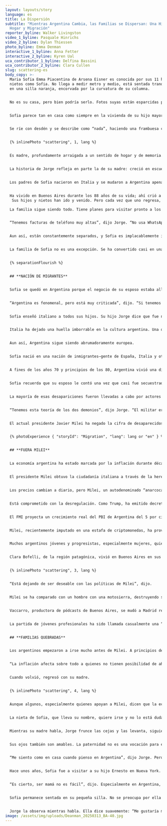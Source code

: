 ```yaml
---
layout: layouts/story
language: es
title: La Dispersión
subtitle: "Mientras Argentina Cambia, las Familias se Dispersan: Una Historia de
  Hogar y Migración"
reporter_byline: Walker Livingston
video_1_byline: Pasquale Hinrichs
video_2_byline: Dylan Thiessen
photo_byline: Emma Denman
interactive_1_byline: Anna Fetter
interactive_2_byline: Kyren Ual
uca_contributor_1_byline: Delfina Bassini
uca_contributor_2_byline: Clara Cullen
slug: scattering-es
body_copy: >-
  Maria Sofia Emma Piacentina de Arsena Eisner es conocida por sus 11 hijos y 34
  nietos como Sofia. No llega a medir metro y medio, está sentada tranquilamente
  en una silla naranja, encorvada por la curvatura de su columna.


  No es su casa, pero bien podría serlo. Fotos suyas están esparcidas por todo el lugar, algunas con el pelo largo y castaño, luego corto, ahora plateado y alborotado enmarcando su rostro. Hay una foto en una pared amarillenta detrás de ella. Está erguida junto a su difunto esposo, Peter, mientras él pesca con uno de sus hijos y algunos nietos. Tiene alrededor de una década, por los bordes desgastados y el color.


  Sofia parece tan en casa como siempre en la vivienda de su hijo mayor, Jorge, en Chaleco, justo fuera de los límites de la ciudad de Buenos Aires. Es pintoresca. Mientras habla, mira a través de una ventana alta hacia la larga piscina, el pasto verde exuberante y la más leve brisa que la rodea, colándose en la casa. Recuerda el nacimiento de sus 11 hijos, haber conocido a sus 34 nietos (divididos exactamente en mitad: 17 niñas y 17 niños).


  Se ríe con desdén y se describe como “nada”, haciendo una frambuesa con los labios y mirando hacia los arbustos frondosos junto a la piscina. Ni argentina, ni italiana, ni una cosa ni la otra, pero es todo lo contrario a nada.


  {% inlinePhoto "scattering", 1, lang %}


  Es madre, profundamente arraigada a un sentido de hogar y de memoria. No un hogar como lugar físico, sino el tipo de hogar que se encuentra en los demás, en la familia. Se ve en su rostro, en cómo se suaviza cuando menciona el nombre de alguno de sus hijos o nietos.


  La historia de Jorge refleja en parte la de su madre: creció en escuelas europeas y terminó estudiando un posgrado en Estados Unidos. Y la historia de Sofia es común: inmigración europea hacia Argentina durante el siglo XX.


  Los padres de Sofia nacieron en Italia y se mudaron a Argentina apenas dos años antes de que ella naciera. Habla italiano, pero también español. Cambia entre italiano, francés, español e inglés y le pide a su hijo que le explique palabras y frases.


  Ha vivido en Buenos Aires durante los 88 años de su vida; ahí crió a sus hijos, los envió a la escuela y los vio mudarse a otros países. Su familia se ha dispersado.
   Sus hijos y nietos han ido y venido. Pero cada vez que uno regresa, otro se va. El pasto está crecido en su antigua casa, donde solían vivir todos sus hijos, a veces cuatro por cuarto.

  La familia sigue siendo todo. Tiene planes para visitar pronto a los hijos de su hijo Pablo en Texas y asistir a un bar mitzvá. Sentada en su silla, rechaza llamadas, hace callar a sus hijos y nietos con gestos, sacudiendo las manos hacia su teléfono, como si estuviera en la misma habitación con ellos.


  “Tenemos facturas de teléfono muy altas”, dijo Jorge. “No usa WhatsApp, no usa la tecnología nueva. Habla con todos muchas veces, si no pueden venir. Algunos vienen más que otros”.


  Aun así, están constantemente separados, y Sofia es implacablemente independiente. Las grandes familias italianas que recuerda de su juventud en Buenos Aires se están desintegrando—por desconfianza en la economía, por oportunidades en el extranjero, y por un simple deseo de explorar. Sus hijos son médicos, geólogos, ingenieros y más.


  La familia de Sofia no es una excepción. Se ha convertido casi en una tradición para los argentinos, especialmente los de ascendencia europea, dispersarse por el mundo en busca de oportunidades fuera de la inestabilidad económica e inflación de su país. Incluso con un nuevo gobierno y recortes en el gasto y privatización de recursos nacionales, los argentinos empiezan a tener esperanzas de días mejores, aunque siguen conteniendo el aliento, pues las crisis económicas se han repetido una y otra vez. Familias desgarradas por la inestabilidad económica tal vez nunca vuelvan a unirse.


  {% separationFlourish %}


  ## **NACIÓN DE MIGRANTES**


  Sofia se quedó en Argentina porque el negocio de su esposo estaba allí. Vivió la Guerra Sucia, las presidencias de Perón, Macri y ahora Milei. Nada de eso ya la conmueve.


  “Argentina es fenomenal, pero está muy criticada”, dijo. “Si tenemos a Milei, chau Milei, si tenemos a Perón, bueno, claro, Perón fue horrible”.


  Sofia enseñó italiano a todos sus hijos. Su hijo Jorge dice que fue natural que el idioma se transmitiera a través de su madre. Cuando Sofia se casó con su difunto esposo, él también tuvo que aprenderlo.


  Italia ha dejado una huella imborrable en la cultura argentina. Una de las figuras más notables del país, el expresidente y dictador Juan Perón, era de ascendencia italiana. Argentina ha sido llamada un “crisol de razas”, debido a su diversa composición étnica: europeos, comunidades indígenas e inmigrantes de países latinoamericanos vecinos.


  Aun así, Argentina sigue siendo abrumadoramente europea.


  Sofia nació en una nación de inmigrantes—gente de España, Italia y otros países de Europa occidental llegó a Argentina después de las Guerras Mundiales. Según el censo de 1914, el 30 por ciento de la población había nacido en el extranjero, una cifra que sigue creciendo. Entre los años 1850 y 1950, 3.5 millones de italianos emigraron a Argentina. Hoy, el 62 por ciento de la población argentina tiene ascendencia italiana. El italiano es el segundo idioma más hablado del país después del español.


  A fines de los años 70 y principios de los 80, Argentina vivió una dictadura militar conocida como la Guerra Sucia. Durante ese tiempo, millones fueron secuestrados, asesinados o desaparecidos por el gobierno. Los grupos militares solían hacerse pasar por oficiales para detener y secuestrar personas en la calle. Según los Archivos del Terror, una colección de materiales que reconstruyen las narrativas de abusos de esa época, 30,000 personas desaparecieron, y miles más fueron asesinadas o encarceladas.


  Sofia recuerda que su esposo le contó una vez que casi fue secuestrado por hombres vestidos como militares. Y una vez, Jorge salía de rugby en su escuela y fue detenido por oficiales militares que le pidieron documentos. No tenía ninguno y explicó que había estado corriendo todo el día, y lo dejaron ir. Aun así, se pregunta qué habría pasado si no lo hubieran soltado, si eran militares de verdad, si podría haber sido uno de los desaparecidos.


  La mayoría de esas desapariciones fueron llevadas a cabo por actores del Estado, como la SIDE (Secretaría de Inteligencia del Estado), aunque algunos fueron desaparecidos por grupos guerrilleros como la Alianza Anticomunista Argentina, conocida como la Triple A.


  “Tenemos esta teoría de los dos demonios”, dijo Jorge. “El militar era uno de los demonios, pero los terroristas eran el otro demonio”.


  El actual presidente Javier Milei ha negado la cifra de desaparecidos durante la dictadura militar, culpando en su lugar a grupos militares de izquierda o peronistas. En su discurso de victoria en 2023, dijo: “No fueron 30,000”. Muchos defensores del negacionismo en Argentina afirman que los grupos terroristas de izquierda causaron un número mayor de desapariciones.


  {% photoExperience { "storyId": "Migration", "lang": lang or "en" } %}


  ## **FUERA MILEI**


  La economía argentina ha estado marcada por la inflación durante décadas. El FMI y la revista *Forbes* han declarado que Argentina es el país con más inflación del mundo—especialmente después de la crisis financiera de 2001. Este patrón cíclico ha llevado a muchos argentinos a huir del país—ya sea a pie o con pasaportes, buscando ciudadanía en otros lugares mediante el trabajo.


  El presidente Milei obtuvo la ciudadanía italiana a través de la herencia de sus abuelos este año. Muchos otros lo han hecho antes y después que él. Cada vez más argentinos buscan doble ciudadanía debido a una desconfianza histórica en la economía del país y su crisis inflacionaria.


  Los precios cambian a diario, pero Milei, un autodenominado “anarcocapitalista”, asegura haber calmado el mercado, con una inflación que alcanzó su punto más bajo en cinco años. Este febrero, la tasa de inflación fue del 2.4 por ciento. Sus políticas son desconcertantes, algunas similares a las de líderes populistas de derecha en Hungría y Turquía y del expresidente Donald Trump en EE.UU.


  Está comprometido con la desregulación. Como Trump, ha emitido decretos que reducen el alcance del gobierno. Quiere usar una “motosierra” para acabar con la burocracia y ha construido relaciones con líderes nacionalistas como Trump.


  El FMI proyecta un crecimiento real del PBI de Argentina del 5 por ciento para 2025, según su sitio web. Su administración también consiguió la aprobación del Congreso para negociar un nuevo préstamo con el FMI, buscando fortalecer las reservas financieras del país y abordar los desafíos cambiarios.


  Milei, recientemente imputado en una estafa de criptomonedas, ha provocado protestas masivas por sus políticas sociales y recortes a programas de seguridad social. Las calles del barrio Congreso en Buenos Aires, centro del gobierno, a menudo están llenas con pintadas que dicen “Fuera Milei”.


  Muchos argentinos jóvenes y progresistas, especialmente mujeres, quieren que se vaya. Algunas ya se han ido.


  Clara Bofelli, de la región patagónica, vivió en Buenos Aires en sus veintitantos, trabajando en una organización de migración que ayudaba a migrantes venezolanos. Se mudó a Colombia el año pasado, principalmente por su frustración con el nuevo gobierno.


  {% inlinePhoto "scattering", 3, lang %}


  “Está dejando de ser deseable con las políticas de Milei”, dijo.


  Milei se ha comparado con un hombre con una motosierra, destruyendo sistemas burocráticos. Incluso le regaló una motosierra a Elon Musk en la convención conservadora CPAC en EE.UU., donde Musk la blandió. Aun así, jóvenes como Mariana Vaccarro se están yendo en masa, buscando mejores oportunidades profesionales o frustrados por la gobernanza de Milei.


  Vaccarro, productora de pódcasts de Buenos Aires, se mudó a Madrid recientemente porque no ganaba lo suficiente, especialmente en comparación con sus colegas en España y EE.UU. Quiere volver a casa, pero dice que quiere ganar más dinero antes de hacerlo.


  La partida de jóvenes profesionales ha sido llamada casualmente una “fuga de cerebros”. La Asociación Americana para el Avance de la Ciencia informa que, desde que Milei asumió el cargo, la principal agencia científica de Argentina perdió el 9 por ciento de su personal. Vaccarro y Bofelli dicen que esto ocurre también en otras industrias.


  ## **FAMILIAS QUEBRADAS**


  Los argentinos empezaron a irse mucho antes de Milei. A principios de los 2000, cuando Argentina vivía una crisis económica, el hijo de Sofia, Jorge, dejó Buenos Aires para hacer una maestría en negocios en Purdue University, EE.UU. Regresó a Argentina unos años después y comenzó a trabajar en Shell, donde introdujo el concepto de tiendas de conveniencia en el país. Sus hijos nacieron y se criaron aquí. Pero recuerda los años noventa de Perón y cómo volvió a una inflación peor que nunca.


  “La inflación afecta sobre todo a quienes no tienen posibilidad de ahorrar o de convertir lo que ganan en dólares”, dijo.


  Cuando volvió, regresó con su madre.


  {% inlinePhoto "scattering", 4, lang %}


  Aunque algunos, especialmente quienes apoyan a Milei, dicen que la economía argentina está mejor que nunca, es poco probable que quienes se han ido regresen. El país vivió tres hiperinflaciones en el siglo XX y tuvo la tasa de inflación más alta del mundo en 2023. Esta crisis está lejos de terminar.


  La nieta de Sofia, que lleva su nombre, quiere irse y no lo está dudando. Planea mudarse a España y dice que no va a romper lazos familiares, porque muchos ya se han ido antes.


  Mientras su madre habla, Jorge frunce las cejas y las levanta, siguiendo cada palabra. La sigue, pero ella sólo se sigue a sí misma—una matriarca en su esencia. Jorge la visita y la lleva a pasear, sentada en el asiento trasero de su pequeño auto negro.


  Sus ojos también son amables. La paternidad no es una vocación para él—estaría con sus hijos, que viven en varios continentes, cada minuto si pudiera. Como madre, como hijo. Dice que intenta empujar a sus hijos a salir, a abrir sus mentes, a tener experiencias internacionales.


  “Me siento como en casa cuando pienso en Argentina”, dijo Jorge. Pero quiere que sus hijos puedan irse, y se alegra de verlos crecer. Quizás lo aprendió de su madre.


  Hace unos años, Sofia fue a visitar a su hijo Ernesto en Nueva York. Le regalaron una taza rosa con la frase “Mom-ming ain’t easy.”


  “Es cierto, ser mamá no es fácil”, dijo. Especialmente en Argentina, especialmente para ella.


  Sofia permanece sentada en su pequeña silla. No se preocupa por ella misma, sino por “ese de ahí”, dice, señalando a Jorge. La mayoría de los días lee y mantiene su casa en orden. Ya no cuida su jardín, aunque solía hacerlo.


  Jorge la observa mientras habla. Ella dice suavemente: “Me gustaría morir en paz, me gustaría morir de una forma muy normal.”
image: /assets/img/uploads/Deanman_20250313_BA-40.jpg
---
```

